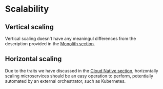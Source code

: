 # Scalability

## Vertical scaling

Vertical scaling doesn't have any meaningul differences from the
description provided in the [Monolith section](/monolith/scalability.md#vertical-scaling).

## Horizontal scaling

Due to the traits we have discussed in the [Cloud Native
section](/microservice/cloud-native.md), horizontally scaling
microservices should be an easy operation to perform, potentially
automated by an external orchestrator, such as Kubernetes.
